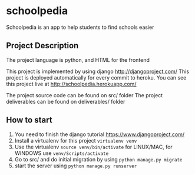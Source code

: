 # schoolpedia
Schoolpedia is an app to help students to find schools easier

## Project Description
The project language is python, and HTML for the frontend

This project is implemented by using django http://djangoproject.com/
This project is deployed automatically for every commit to heroku. You can see this project live at http://schoolpedia.herokuapp.com/

The project source code can be found on src/ folder
The project deliverables can be found on deliverables/ folder

## How to start
1. You need to finish the django tutorial https://www.djangoproject.com/
2. Install a virtualenv for this project `virtualenv venv`
3. Use the virtualenv `source venv/bin/activate` for LINUX/MAC, for WINDOWS use `venv/Scripts/activate`
4. Go to src/ and do initial migration by using `python manage.py migrate`
5. start the server using `python manage.py runserver`
